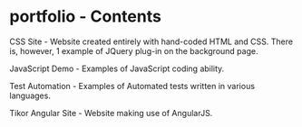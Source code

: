 portfolio - Contents
=========

CSS Site - Website created entirely with hand-coded HTML and CSS.
	There is, however, 1 example of JQuery plug-in on the background page.
	
JavaScript Demo - Examples of JavaScript coding ability.

Test Automation - Examples of Automated tests written in various languages.

Tikor Angular Site - Website making use of AngularJS.

